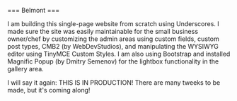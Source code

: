 
=== Belmont ===

I am building this single-page website from scratch using Underscores. I made sure the site was easily maintainable for the small business owner/chef by customizing the admin areas using custom fields, custom post types, CMB2 (by WebDevStudios), and manipulating the WYSIWYG editor using TinyMCE Custom Styles. I am also using Bootstrap and installed Magnific Popup (by Dmitry Semenov) for the lightbox functionality in the gallery area.

I will say it again: THIS IS IN PRODUCTION! There are many tweeks to be made, but it's coming along!
